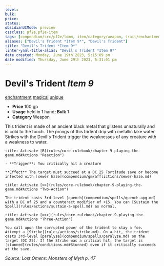 ```yaml
---
level:
bulk:
price:
status:
obsidianUIMode: preview
cssclass: pf2e,pf2e-item
tags: [compendium/src/pf2e/lomm, item/category/weapon, trait/enchantment, trait/magical, trait/unique]
aliases: ["Devil's Trident *Item 9*", "Devil's Trident"]
title: "Devil's Trident *Item 9*"
linter-yaml-title-alias: "Devil's Trident *Item 9*"
date created: Monday, June 19th 2023, 5:15:09 pm
date modified: Thursday, June 29th 2023, 5:31:01 pm
---
```


# Devil's Trident *Item 9*

[enchantment](rules/traits/enchantment.md) [magical](rules/traits/magical.md) [unique](rules/traits/unique.md)  

- **Price** 100 gp
- **Usage** held in 1 hand; **Bulk** 1
- **Category** Weapon

This trident is made of an ancient black metal that glistens unnaturally and is cold to the touch. The prongs of this trident drip with metallic lake water. Strikes with the Devil's Trident trigger the weaknesses of any creature with a weakness to water.

```ad-embed-ability
title: Activate [R](rules/core-rulebook/chapter-9-playing-the-game.md#Actions "Reaction")

- **Trigger**: You critically hit a creature

**Effect** The target must succeed at a DC 25 Fortitude save or become infected with [sewer haze](compendium/gm/afflictions/sewer-haze.md)
```

```ad-embed-ability
title: Activate [>>](rules/core-rulebook/chapter-9-playing-the-game.md#Actions "Two-Action")

The trident casts 3rd-level [quench](compendium/spells/quench-apg.md) with a DC of 25 and a counteract modifier of +15. You can [Sustain the Spell](rules/actions/sustain-a-spell.md) as normal.
```

```ad-embed-ability
title: Activate [>>>](rules/core-rulebook/chapter-9-playing-the-game.md#Actions "Three-Action")

You call upon the corrupted power of the trident to stay a foe. Attempt a [Strike](rules/actions/strike.md). On a hit, the trident casts 3rd-level [paralyze](compendium/spells/paralyze.md) on the target (DC 25). If the Strike was a critical hit, the target is [stunned](rules/conditions.md#Stunned) even if it critically succeeds at the save.
```

*Source: Lost Omens: Monsters of Myth p. 47*
